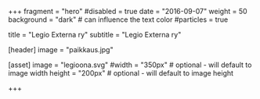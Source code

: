 +++
fragment = "hero"
#disabled = true
date = "2016-09-07"
weight = 50
background = "dark" # can influence the text color
#particles = true

title = "Legio Externa ry"
subtitle = "Legio Externa ry"

[header]
  image = "paikkaus.jpg"

[asset]
  image = "legioona.svg"
  #width = "350px" # optional - will default to image width
  height = "200px" # optional - will default to image height
  
+++

